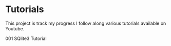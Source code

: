 # Tutorials

This project is track my progress I follow along various tutorials available on Youtube.

001 SQlite3 Tutorial

